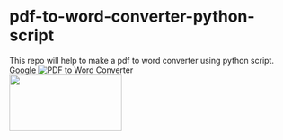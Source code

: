# pdf-to-word-converter-python-script
This repo will help to make a pdf to word converter using python script. <a href="http://google.com">Google</a>
![PDF to Word Converter](https://www.repairwin.com/wp-content/uploads/2019/09/PDF-to-Word.jpg)
<br/>
<img src="https://www.repairwin.com/wp-content/uploads/2019/09/PDF-to-Word.jpg" width="200" height="100">

